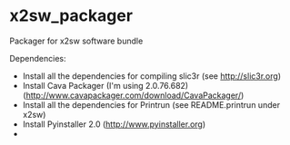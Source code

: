 x2sw_packager
=============

Packager for x2sw software bundle

Dependencies:
- Install all the dependencies for compiling slic3r (see http://slic3r.org)
- Install Cava Packager (I'm using 2.0.76.682) 
  (http://www.cavapackager.com/download/CavaPackager/)
- Install all the dependencies for Printrun (see README.printrun under x2sw)
- Install Pyinstaller 2.0 (http://www.pyinstaller.org)
- 
